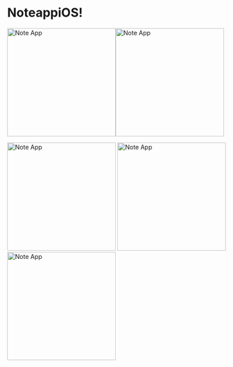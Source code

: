# NoteappiOS!

<img  width="250" alt="Note App" src="https://user-images.githubusercontent.com/91529386/235245624-3322b468-ed38-44c1-9c8b-54b383197760.png"><img  width="250" alt="Note App" src="https://user-images.githubusercontent.com/91529386/235245628-5cee3d0c-1932-4b3b-b8dd-6a93d64d28c3.png">

<img  width="250" alt="Note App" src="https://user-images.githubusercontent.com/91529386/235245629-e1f62fa9-b99e-4f01-b4a9-d4a54021ff74.png">

<img  width="250" alt="Note App" src="https://user-images.githubusercontent.com/91529386/235245631-57925882-77d7-427d-a32a-b7ccbc4e8ed8.png">

<img  width="250" alt="Note App" src="https://user-images.githubusercontent.com/91529386/235245632-96f204f2-5216-497f-9b5c-05128f8a7168.png">
